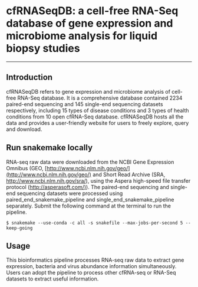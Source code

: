 # cfRNASeqDB: a cell-free RNA-Seq database of gene expression and microbiome analysis for liquid biopsy studies
---
## Introduction
cfRNASeqDB refers to gene expression and microbiome analysis of cell-free RNA-Seq database. It is a comprehensive database contained 2234 paired-end sequencing and 145 single-end sequencing datasets respectively, including 15 types of disease conditions and 3 types of health conditions from 10 open cfRNA-Seq database. cfRNASeqDB hosts all the data and provides a user-friendly website for users to freely explore, query and download.

## Run snakemake locally
RNA-seq raw data were downloaded from the NCBI Gene Expression Omnibus (GEO, [http://www.ncbi.nlm.nih.gov/geo/](http://www.ncbi.nlm.nih.gov/geo/) and Short Read Archive (SRA, http://www.ncbi.nlm.nih.gov/sra/), using the Aspera high-speed file transfer protocol ([http://asperasoft.com/)](http://asperasoft.com/)). The paired-end sequencing and single-end sequencing datasets were processed using paired_end_snakemake_pipeline and single_end_snakemake_pipeline separately. Submit the following command at the terminal to run the pipeline.

```
$ snakemake --use-conda -c all -s snakefile --max-jobs-per-second 5 --keep-going
```

## Usage
This bioinformatics pipeline processes RNA-seq raw data to extract gene expression, bacteria and virus abundance information simultaneously.  Users can adopt the pipeline to process other cfRNA-seq or RNA-Seq datasets to extract useful information.
